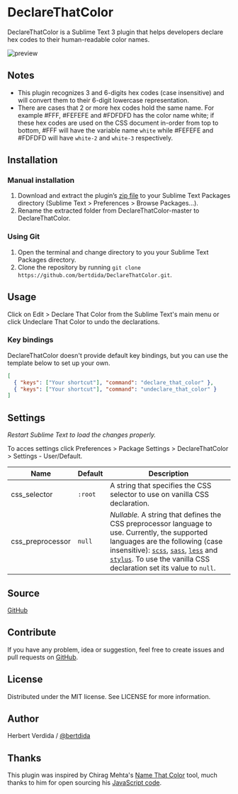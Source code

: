 # DeclareThatColor

DeclareThatColor is a Sublime Text 3 plugin that helps developers declare hex codes to their human-readable color names.

![preview](https://github.com/bertdida/DeclareThatColor/blob/master/img/preview.gif?raw=true)

## Notes

- This plugin recognizes 3 and 6-digits hex codes (case insensitive) and will convert them to their 6-digit lowercase representation.
- There are cases that 2 or more hex codes hold the same name. For example #FFF, #FEFEFE and #FDFDFD has the color name white; if these hex codes are used on the CSS document in-order from top to bottom, #FFF will have the variable name `white` while #FEFEFE and #FDFDFD will have `white-2` and `white-3` respectively.

## Installation

### Manual installation

1. Download and extract the plugin’s [zip file](https://github.com/bertdida/DeclareThatColor/archive/master.zip) to your Sublime Text Packages directory (Sublime Text > Preferences > Browse Packages...).
2. Rename the extracted folder from DeclareThatColor-master to DeclareThatColor.

### Using Git

1. Open the terminal and change directory to you your Sublime Text Packages directory.
2. Clone the repository by running `git clone https://github.com/bertdida/DeclareThatColor.git`.

## Usage

Click on Edit > Declare That Color from the Sublime Text's main menu or click Undeclare That Color to undo the declarations.

### Key bindings

DeclareThatColor doesn't provide default key bindings, but you can use the template below to set up your own.

```json
[
  { "keys": ["Your shortcut"], "command": "declare_that_color" },
  { "keys": ["Your shortcut"], "command": "undeclare_that_color" }
]
```

## Settings

_Restart Sublime Text to load the changes properly._

To acces settings click Preferences > Package Settings > DeclareThatColor > Settings - User/Default.

| Name             | Default | Description                                                                                                                                                                                                                                                                                                                                             |
| ---------------- | ------- | ------------------------------------------------------------------------------------------------------------------------------------------------------------------------------------------------------------------------------------------------------------------------------------------------------------------------------------------------------- |
| css_selector     | `:root` | A string that specifies the CSS selector to use on vanilla CSS declaration.                                                                                                                                                                                                                                                                             |
| css_preprocessor | `null`  | _Nullable._ A string that defines the CSS preprocessor language to use. Currently, the supported languages are the following (case insensitive): [`scss`](https://sass-lang.com/), [`sass`](https://sass-lang.com/), [`less`](http://lesscss.org/) and [`stylus`](http://stylus-lang.com/). To use the vanilla CSS declaration set its value to `null`. |

## Source

[GitHub](https://github.com/bertdida/DeclareThatColor)

## Contribute

If you have any problem, idea or suggestion, feel free to create issues and pull requests on [GitHub](https://github.com/bertdida/DeclareThatColor).

## License

Distributed under the MIT license. See LICENSE for more information.

## Author

Herbert Verdida / [@bertdida](https://twitter.com/bertdida)

## Thanks

This plugin was inspired by Chirag Mehta's [Name That Color](http://chir.ag/projects/name-that-color/) tool, much thanks to him for open sourcing his [JavaScript code](http://chir.ag/projects/ntc/ntc.js).
